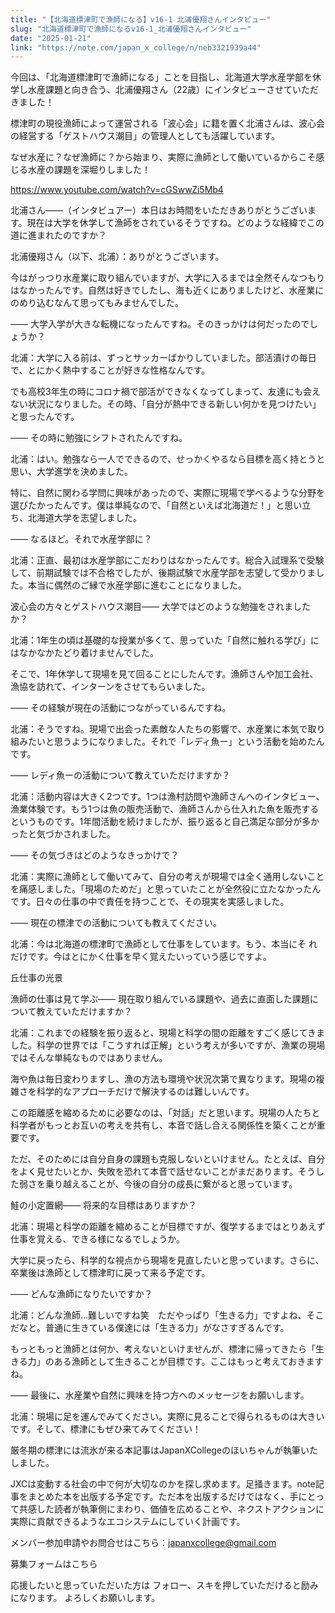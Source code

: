 ```yaml
---
title: "【北海道標津町で漁師になる】v16-1 北浦優翔さんインタビュー"
slug: "北海道標津町で漁師になるv16-1_北浦優翔さんインタビュー"
date: "2025-01-21"
link: "https://note.com/japan_x_college/n/neb3321939a44"
---
```


今回は、「北海道標津町で漁師になる」ことを目指し、北海道大学水産学部を休学し水産課題と向き合う、北浦優翔さん（22歳）にインタビューさせていただきました！

標津町の現役漁師によって運営される「波心会」に籍を置く北浦さんは、波心会の経営する「ゲストハウス潮目」の管理人としても活躍しています。

なぜ水産に？なぜ漁師に？から始まり、実際に漁師として働いているからこそ感じる水産の課題を深堀りしました！

https://www.youtube.com/watch?v=cGSwwZi5Mb4

北浦さん——（インタビュアー）本日はお時間をいただきありがとうございます。現在は大学を休学して漁師をされているそうですね。どのような経緯でこの道に進まれたのですか？

北浦優翔さん（以下、北浦）：ありがとうございます。

今はがっつり水産業に取り組んでいますが、大学に入るまでは全然そんなつもりはなかったんです。自然は好きでしたし、海も近くにありましたけど、水産業にのめり込むなんて思ってもみませんでした。

—— 大学入学が大きな転機になったんですね。そのきっかけは何だったのでしょうか？

北浦：大学に入る前は、ずっとサッカーばかりしていました。部活漬けの毎日で、とにかく熱中することが好きな性格なんです。

でも高校3年生の時にコロナ禍で部活ができなくなってしまって、友達にも会えない状況になりました。その時、「自分が熱中できる新しい何かを見つけたい」と思ったんです。

—— その時に勉強にシフトされたんですね。

北浦：はい。勉強なら一人でできるので、せっかくやるなら目標を高く持とうと思い、大学進学を決めました。

特に、自然に関わる学問に興味があったので、実際に現場で学べるような分野を選びたかったんです。僕は単純なので、「自然といえば北海道だ！」と思い立ち、北海道大学を志望しました。

—— なるほど。それで水産学部に？

北浦：正直、最初は水産学部にこだわりはなかったんです。総合入試理系で受験して、前期試験では不合格でしたが、後期試験で水産学部を志望して受かりました。本当に偶然のご縁で水産学部に進むことになりました。

波心会の方々とゲストハウス潮目—— 大学ではどのような勉強をされましたか？

北浦：1年生の頃は基礎的な授業が多くて、思っていた「自然に触れる学び」にはなかなかたどり着けませんでした。

そこで、1年休学して現場を見て回ることにしたんです。漁師さんや加工会社、漁協を訪れて、インターンをさせてもらいました。

—— その経験が現在の活動につながっているんですね。

北浦：そうですね。現場で出会った素敵な人たちの影響で、水産業に本気で取り組みたいと思うようになりました。それで「レディ魚ー」という活動を始めたんです。

—— レディ魚ーの活動について教えていただけますか？

北浦：活動内容は大きく2つです。1つは漁村訪問や漁師さんへのインタビュー、漁業体験です。もう1つは魚の販売活動で、漁師さんから仕入れた魚を販売するというものです。1年間活動を続けましたが、振り返ると自己満足な部分が多かったと気づかされました。

—— その気づきはどのようなきっかけで？

北浦：実際に漁師として働いてみて、自分の考えが現場では全く通用しないことを痛感しました。「現場のためだ」と思っていたことが全然役に立たなかったんです。日々の仕事の中で責任を持つことで、その現実を実感しました。

—— 現在の標津での活動についても教えてください。

北浦：今は北海道の標津町で漁師として仕事をしています。もう、本当にそ
れだけです。今はとにかく仕事を早く覚えたいっていう感じですよ。

丘仕事の光景


漁師の仕事は見て学ぶ—— 現在取り組んでいる課題や、過去に直面した課題について教えていただけますか？

北浦：これまでの経験を振り返ると、現場と科学の間の距離をすごく感じてきました。科学の世界では「こうすれば正解」という考えが多いですが、漁業の現場ではそんな単純なものではありません。

海や魚は毎日変わりますし、漁の方法も環境や状況次第で異なります。現場の複雑さを科学的なアプローチだけで解決するのは難しいんです。

この距離感を縮めるために必要なのは、「対話」だと思います。現場の人たちと科学者がもっとお互いの考えを共有し、本音で話し合える関係性を築くことが重要です。

ただ、そのためには自分自身の課題も克服しないといけません。たとえば、自分をよく見せたいとか、失敗を恐れて本音で話せないことがまだあります。そうした弱さを乗り越えることが、今後の自分の成長に繋がると思っています。

鮭の小定置網—— 将来的な目標はありますか？

北浦：現場と科学の距離を縮めることが目標ですが、復学するまではとりあえず仕事を覚える、できる様になるでしょうか。

大学に戻ったら、科学的な視点から現場を見直したいと思っています。さらに、卒業後は漁師として標津町に戻って来る予定です。

—— どんな漁師になりたいですか？

北浦：どんな漁師...難しいですね笑　ただやっぱり「生きる力」ですよね、そこだなと。普通に生きている僕達には「生きる力」がなさすぎるんです。

もっともっと漁師とは何か、考えないといけませんが、標津に帰ってきたら「生きる力」のある漁師として生きることが目標です。ここはもっと考えておきますね。

—— 最後に、水産業や自然に興味を持つ方へのメッセージをお願いします。

北浦：現場に足を運んでみてください。実際に見ることで得られるものは大きいです。そして、標津にもぜひ来てみてください！




厳冬期の標津には流氷が来る本記事はJapanXCollegeのほいちゃんが執筆いたしました。

JXCは変動する社会の中で何が大切なのかを探し求めます。足掻きます。note記事をまとめた本を出版する予定です。ただ本を出版するだけではなく、手にとって共感した読者が執筆側にまわり、価値を広めることや、ネクストアクションに実際に貢献できるようなエコシステムにしていく計画です。

メンバー参加申請やお問合せはこちら：japanxcollege@gmail.com

募集フォームはこちら

応援したいと思っていただいた方は
フォロー、スキを押していただけると励みになります。
よろしくお願いします。